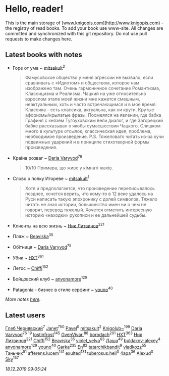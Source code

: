# Hello, reader!
This is the main storage of [www.knigopis.com](http://www.knigopis.com) - the registry of read books.
To add your book use www-site. All changes are committed and synchronized with this git repository.
Do not use pull requests to make changes here.


## Latest books with notes
* Горе от ума ~ [mitsakult](users/288/288034278-vkontakte)<sup>2</sup>
    > Фамусовское общество у меня агрессии не вызвало, если сравнивать с «Идиотом» и обществом, которое нам изображено там. Очень гармоничное сочетание Романтизма, Классицизма и Реализма. Чацкий на уже относительно взрослом этапе моей жизни мне кажется смешным, неактуальным, хоть и часто встречающимся и в мое время. Классика - есть классика, актуальна, как ни крути. Крутые афоризмы/крылатые фразы. Посмеялся на явлении, где бабка Графиня с князем Тугоуховским вели диалог, и где Загорецкий бабке рассказывал о якобы сумасшествии Чацкого. Слишком много в культуре отсылок, классическая идея, проблема, необходимое произведение. P.S. Тяжеловато читать из-за кучи подвижных ударений и в принципе стихотворной формы произведения.

* Країна розваг ~ [Daria Varyvod](users/829/829893410524253-facebook)<sup>76</sup>
    > 10/10 Примара, що живе у кімнаті жахів.

* Слово о полку Игореве ~ [mitsakult](users/288/288034278-vkontakte)<sup>1</sup>
    > Хотя и предполагается, что произведение переписывалось позднее, хочется верить, что кому-то в 12 веке удалось на Руси написать такую эпохронику с долей символов. Тяжело читать не зная истории, большинство имен ни о чем не говорят, перевод тяжелый. Хочется отметить интересную историю «находки» рукописи и ее дальнейшей судьбы.

* Клиенты на всю жизнь ~ [Ник Литвинов](users/241/241974816-vkontakte)<sup>221</sup>

* Пляж ~ [Beaviska](users/102/10202544960024508-facebook)<sup>35</sup>

* Обітниця ~ [Daria Varyvod](users/829/829893410524253-facebook)<sup>75</sup>

* Убик ~ [HXT](users/100/100002563462782-facebook)<sup>361</sup>

* Летос ~ [Chiffi](users/105/105831994080785626680-google)<sup>152</sup>

* Бойцовский клуб ~ [anvonamore](users/595/5957175-vkontakte)<sup>129</sup>

* Patagonia - бизнес в стиле серфинг ~ [youno](users/302/302928912-vkontakte)<sup>40</sup>


_More notes [here](latest_books_with_notes.md)._


## Latest users
[Глеб Чернявский](users/122/12269424984830334284-mailru)<sup>7</sup> 
[Janet](users/108/108113656204404967440-google)<sup>750</sup> 
[Pavel](users/115/115796399209122380492-google)<sup>0</sup> 
[mitsakult](users/288/288034278-vkontakte)<sup>2</sup> 
[Knigolub~](users/111/111878597279669641685-google)<sup>199</sup> 
[Daria Varyvod](users/829/829893410524253-facebook)<sup>76</sup> 
[](users/270/270444099499-odnoklassniki)<sup>19</sup> 
[lostinfrost](users/217/217891524-vkontakte)<sup>145</sup> 
[GvenVivar ](users/158/158266434925901-facebook)<sup>88</sup> 
[borodach](users/157/15706320-vkontakte)<sup>201</sup> 
[HXT](users/100/100002563462782-facebook)<sup>363</sup> 
[Ник Литвинов](users/241/241974816-vkontakte)<sup>221</sup> 
[Chiffi](users/105/105831994080785626680-google)<sup>152</sup> 
[Beaviska](users/102/10202544960024508-facebook)<sup>35</sup> 
[violet_velva](users/116/116961712580551399099-google)<sup>63</sup> 
[Даша](users/334/334696193054530347-mailru)<sup>49</sup> 
[buldakov-alexey](users/480/48050444-yandex)<sup>4</sup> 
[anvonamore](users/595/5957175-vkontakte)<sup>129</sup> 
[youno](users/302/302928912-vkontakte)<sup>40</sup> 
[Garka](users/115/115753719718250012620-google)<sup>235</sup> 
[En](users/333/333646551-vkontakte)<sup>82</sup> 
[tatarchikbandit](users/104/104025550-vkontakte)<sup>9</sup> 
[vladkozz](users/572/57239276-vkontakte)<sup>55</sup> 
[Таньчик](users/209/2096581563762610-facebook)<sup>51</sup> 
[afferens.lucem](users/196/196071655-vkontakte)<sup>141</sup> 
[exulted](users/100/100599204551896265722-google)<sup>131</sup> 
[tuberosus.hell](users/325/325338991-yandex)<sup>0</sup> 
[4apa](users/117/117392596378069249667-google)<sup>36</sup> 
[Alexud](users/118/118388850825013411178-google)<sup>0</sup> 
[Sky](users/118/118049897850017649660-google)<sup>157</sup> 


_18.12.2019 09:05:24_
